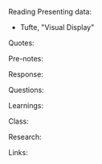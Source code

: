 Reading Presenting data:

- Tufte, "Visual Display"

Quotes:

Pre-notes:

Response:

Questions:

Learnings:

Class:

Research:

Links:
